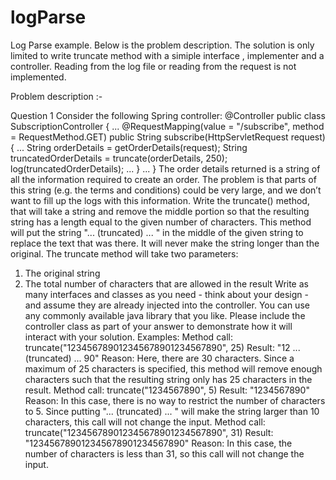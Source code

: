 # logParse
Log Parse example. Below is the problem description. The solution is only limited to write truncate method with a simiple interface , implementer and a controller. Reading from the log file or reading from the request is not implemented.

Problem description :-

Question 1
Consider the following Spring controller:
@Controller
public​ class​ SubscriptionController {
...
@RequestMapping(value = "/subscribe", method = RequestMethod.GET​)
public​ String subscribe(HttpServletRequest request) {
...
String orderDetails = getOrderDetails(request);
String truncatedOrderDetails = truncate(orderDetails, 250);
log(truncatedOrderDetails);
...
}
...
}
The order details returned is a string of all the information required to create an order. The problem is that
parts of this string (e.g. the terms and conditions) could be very large, and we don’t want to fill up the logs
with this information.
Write the truncate() method, that will take a string and remove the middle portion so that the resulting
string has a length equal to the given number of characters. This method will put the string "...
(truncated) ... " in the middle of the given string to replace the text that was there. It will never make
the string longer than the original.
The truncate method will take two parameters:
1. The original string
2. The total number of characters that are allowed in the result
Write as many interfaces and classes as you need - think about your design​ - and assume they are already
injected into the controller.
You can use any commonly available java library that you like.
Please include the controller class as part of your answer to demonstrate how it will interact with your
solution.
Examples:
Method call:
truncate("123456789012345678901234567890", 25)
Result:
"12 ... (truncated) ... 90"
Reason:
Here, there are 30 characters. Since a maximum of 25 characters is specified, this method will
remove enough characters such that the resulting string only has 25 characters in the result.
Method call:
truncate("1234567890", 5)
Result:
"1234567890"
Reason:
In this case, there is no way to restrict the number of characters to 5. Since putting "...
(truncated) ... " will make the string larger than 10 characters, this call will not change the
input.
Method call:
truncate("123456789012345678901234567890", 31)
Result:
"123456789012345678901234567890"
Reason:
In this case, the number of characters is less than 31, so this call will not change the input.
